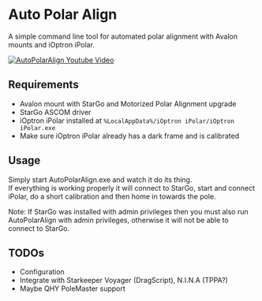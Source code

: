 # Auto Polar Align

A simple command line tool for automated polar alignment with Avalon mounts and iOptron iPolar.

[![AutoPolarAlign Youtube Video](http://img.youtube.com/vi/LklTLXXU3LY/0.jpg)](http://www.youtube.com/watch?v=LklTLXXU3LY "AutoPolarAlign Youtube Video")

## Requirements
- Avalon mount with StarGo and Motorized Polar Alignment upgrade
- StarGo ASCOM driver
- iOptron iPolar installed at `%LocalAppData%/iOptron iPolar/iOptron iPolar.exe`
- Make sure iOptron iPolar already has a dark frame and is calibrated 

## Usage
Simply start AutoPolarAlign.exe and watch it do its thing.  
If everything is working properly it will connect to StarGo, start and connect iPolar, do a short calibration and then home in towards the pole.

Note: If StarGo was installed with admin privileges then you must also run AutoPolarAlign with admin privileges, otherwise it will not be able to connect to StarGo.

## TODOs
- Configuration
- Integrate with Starkeeper Voyager (DragScript), N.I.N.A (TPPA?)
- Maybe QHY PoleMaster support
